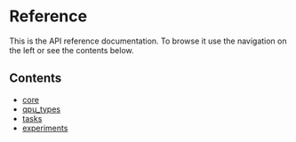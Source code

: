 # Reference

This is the API reference documentation. To browse it use the
navigation on the left or see the contents below.

## Contents

<!--nav-->

* [core](core/)
* [qpu_types](qpu_types/)
* [tasks](tasks/)
* [experiments](experiments/)